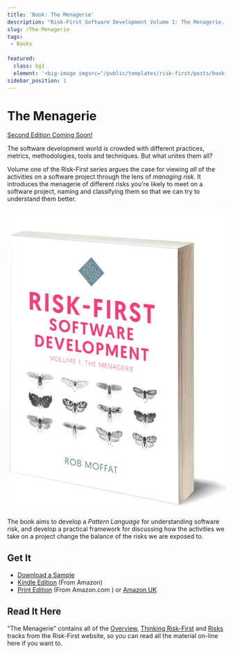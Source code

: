 ```yaml
---
title: 'Book: The Menagerie'
description: "Risk-First Software Development Volume 1: The Menagerie.  Available to read online, on Kindle and to buy at Amazon"
slug: /The-Menagerie
tags: 
 - Books

featured: 
  class: bg1
  element: '<big-image imgsrc="/public/templates/risk-first/posts/book-grey.png" />'
sidebar_position: 1
---
```


# The Menagerie

[Second Edition Coming Soon!](Risk-First-Second-Edition)

The software development world is crowded with different practices, metrics, methodologies, tools and techniques.  But what unites them all?

Volume one of the Risk-First series argues the case for viewing _all_ of the activities on a software project through the lens of _managing risk_.  It introduces the menagerie of different risks you're likely to meet on a software project, naming and classifying them so that we can try to understand them better.

![Risk-First Software Development: Volume 1, The Menagerie](/img/Cover_Book_image.jpg)

The book aims to develop a _Pattern Language_ for understanding software risk, and develop a practical framework for discussing how the activities we take on a project change the balance of the risks we are exposed to.

## Get It

- [Download a Sample](/the-menagerie-sample.pdf)
- [Kindle Edition](https://a.co/d/hmpmYl2) (From Amazon)
- [Print Edition](https://www.amazon.com/Risk-First-Software-Development-1-Menagerie/dp/1717491855) (From Amazon.com
) or [Amazon UK](https://amzn.eu/d/2i8sZH9)

## Read It Here

"The Menagerie" contains all of the [Overview](overview/Start), [Thinking Risk-First](thinking/Start) and [Risks](thinking/Start) tracks from the Risk-First website, so you can read all the material on-line here if you want to.
